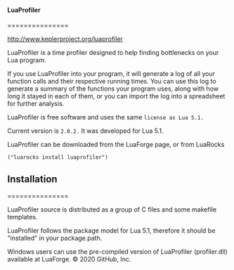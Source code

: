 #### LuaProfiler
===============

<http://www.keplerproject.org/luaprofiler>

LuaProfiler is a time profiler designed to help finding bottlenecks on your Lua program.

If you use LuaProfiler into your program, it will generate a log of all your function calls
and their respective running times. You can use this log to generate a summary of the
functions your program uses, along with how long it stayed in each of them, or you can
import the log into a spreadsheet for further analysis.

LuaProfiler is free software and uses the same ``` license as Lua 5.1. ```

Current version is ``` 2.0.2. ``` It was developed for Lua 5.1.

LuaProfiler can be downloaded from the LuaForge page, or from LuaRocks 

```("luarocks install luaprofiler")```

## Installation
===============

LuaProfiler source is distributed as a group of C files and some makefile templates.

LuaProfiler follows the package model for Lua 5.1, therefore it should be "installed" in your package.path.

Windows users can use the pre-compiled version of LuaProfiler (profiler.dll) available at LuaForge.
© 2020 GitHub, Inc.
